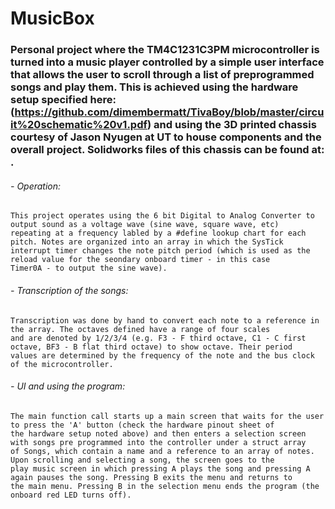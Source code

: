 # MusicBox
### Personal project where the TM4C1231C3PM microcontroller is turned into a music player controlled by a simple user interface that allows the user to scroll through a list of preprogrammed songs and play them. This is achieved using the hardware setup specified here: (https://github.com/dimembermatt/TivaBoy/blob/master/circuit%20schematic%20v1.pdf) and using the 3D printed chassis courtesy of Jason Nyugen at UT to house components and the overall project. Solidworks files of this chassis can be found at: .

###### - Operation:
    This project operates using the 6 bit Digital to Analog Converter to output sound as a voltage wave (sine wave, square wave, etc) 
    repeating at a frequency labled by a #define lookup chart for each pitch. Notes are organized into an array in which the SysTick
    interrupt timer changes the note pitch period (which is used as the reload value for the seondary onboard timer - in this case
    Timer0A - to output the sine wave).
    
###### - Transcription of the songs:
    Transcription was done by hand to convert each note to a reference in the array. The octaves defined have a range of four scales
    and are denoted by 1/2/3/4 (e.g. F3 - F third octave, C1 - C first octave, BF3 - B flat third octave) to show octave. Their period
    values are determined by the frequency of the note and the bus clock of the microcontroller.

###### - UI and using the program:
    The main function call starts up a main screen that waits for the user to press the 'A' button (check the hardware pinout sheet of 
    the hardware setup noted above) and then enters a selection screen with songs pre programmed into the controller under a struct array
    of Songs, which contain a name and a reference to an array of notes. Upon scrolling and selecting a song, the screen goes to the 
    play music screen in which pressing A plays the song and pressing A again pauses the song. Pressing B exits the menu and returns to 
    the main menu. Pressing B in the selection menu ends the program (the onboard red LED turns off).
